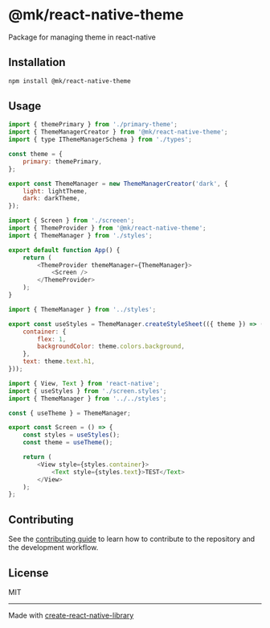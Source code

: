 # @mk/react-native-theme

Package for managing theme in react-native

## Installation

```sh
npm install @mk/react-native-theme
```

## Usage

```js
import { themePrimary } from './primary-theme';
import { ThemeManagerCreator } from '@mk/react-native-theme';
import { type IThemeManagerSchema } from './types';

const theme = {
    primary: themePrimary,
};

export const ThemeManager = new ThemeManagerCreator('dark', {
    light: lightTheme,
    dark: darkTheme,
});

```

```js
import { Screen } from './screeen';
import { ThemeProvider } from '@mk/react-native-theme';
import { ThemeManager } from './styles';

export default function App() {
    return (
        <ThemeProvider themeManager={ThemeManager}>
            <Screen />
        </ThemeProvider>
    );
}
```

```js
import { ThemeManager } from '../styles';

export const useStyles = ThemeManager.createStyleSheet(({ theme }) => ({
    container: {
        flex: 1,
        backgroundColor: theme.colors.background,
    },
    text: theme.text.h1,
}));
```

```js
import { View, Text } from 'react-native';
import { useStyles } from './screen.styles';
import { ThemeManager } from '../../styles';

const { useTheme } = ThemeManager;

export const Screen = () => {
    const styles = useStyles();
    const theme = useTheme();

    return (
        <View style={styles.container}>
            <Text style={styles.text}>TEST</Text>
        </View>
    );
};
```


## Contributing

See the [contributing guide](CONTRIBUTING.md) to learn how to contribute to the repository and the development workflow.

## License

MIT

---

Made with [create-react-native-library](https://github.com/callstack/react-native-builder-bob)
